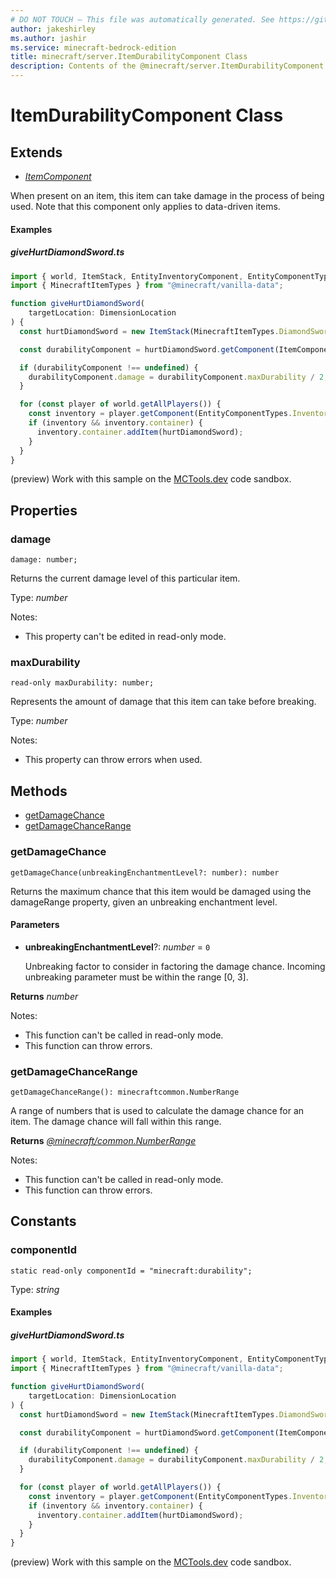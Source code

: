 ```yaml
---
# DO NOT TOUCH — This file was automatically generated. See https://github.com/mojang/minecraftapidocsgenerator to modify descriptions, examples, etc.
author: jakeshirley
ms.author: jashir
ms.service: minecraft-bedrock-edition
title: minecraft/server.ItemDurabilityComponent Class
description: Contents of the @minecraft/server.ItemDurabilityComponent class.
---
```

# ItemDurabilityComponent Class

## Extends
- [*ItemComponent*](ItemComponent.md)

When present on an item, this item can take damage in the process of being used. Note that this component only applies to data-driven items.

#### Examples

##### ***giveHurtDiamondSword.ts***

```typescript
import { world, ItemStack, EntityInventoryComponent, EntityComponentTypes, ItemComponentTypes, ItemDurabilityComponent, DimensionLocation } from "@minecraft/server";
import { MinecraftItemTypes } from "@minecraft/vanilla-data";

function giveHurtDiamondSword(
    targetLocation: DimensionLocation
) {
  const hurtDiamondSword = new ItemStack(MinecraftItemTypes.DiamondSword);

  const durabilityComponent = hurtDiamondSword.getComponent(ItemComponentTypes.Durability) as ItemDurabilityComponent;

  if (durabilityComponent !== undefined) {
    durabilityComponent.damage = durabilityComponent.maxDurability / 2;
  }

  for (const player of world.getAllPlayers()) {
    const inventory = player.getComponent(EntityComponentTypes.Inventory) as EntityInventoryComponent;
    if (inventory && inventory.container) {
      inventory.container.addItem(hurtDiamondSword);
    }
  }
}
```

(preview) Work with this sample on the [MCTools.dev](https://mctools.dev/?open=gp/giveHurtDiamondSword.ts) code sandbox.

## Properties

### **damage**
`damage: number;`

Returns the current damage level of this particular item.

Type: *number*

Notes:
  - This property can't be edited in read-only mode.

### **maxDurability**
`read-only maxDurability: number;`

Represents the amount of damage that this item can take before breaking.

Type: *number*

Notes:
  - This property can throw errors when used.

## Methods
- [getDamageChance](#getdamagechance)
- [getDamageChanceRange](#getdamagechancerange)

### **getDamageChance**
`
getDamageChance(unbreakingEnchantmentLevel?: number): number
`

Returns the maximum chance that this item would be damaged using the damageRange property, given an unbreaking enchantment level.

#### **Parameters**
- **unbreakingEnchantmentLevel**?: *number* = `0`
  
  Unbreaking factor to consider in factoring the damage chance. Incoming unbreaking parameter must be within the range [0, 3].

**Returns** *number*
  
Notes:
- This function can't be called in read-only mode.
- This function can throw errors.

### **getDamageChanceRange**
`
getDamageChanceRange(): minecraftcommon.NumberRange
`

A range of numbers that is used to calculate the damage chance for an item. The damage chance will fall within this range.

**Returns** [*@minecraft/common.NumberRange*](../../minecraft/common/NumberRange.md)
  
Notes:
- This function can't be called in read-only mode.
- This function can throw errors.

## Constants

### **componentId**
`static read-only componentId = "minecraft:durability";`

Type: *string*

#### Examples

##### ***giveHurtDiamondSword.ts***

```typescript
import { world, ItemStack, EntityInventoryComponent, EntityComponentTypes, ItemComponentTypes, ItemDurabilityComponent, DimensionLocation } from "@minecraft/server";
import { MinecraftItemTypes } from "@minecraft/vanilla-data";

function giveHurtDiamondSword(
    targetLocation: DimensionLocation
) {
  const hurtDiamondSword = new ItemStack(MinecraftItemTypes.DiamondSword);

  const durabilityComponent = hurtDiamondSword.getComponent(ItemComponentTypes.Durability) as ItemDurabilityComponent;

  if (durabilityComponent !== undefined) {
    durabilityComponent.damage = durabilityComponent.maxDurability / 2;
  }

  for (const player of world.getAllPlayers()) {
    const inventory = player.getComponent(EntityComponentTypes.Inventory) as EntityInventoryComponent;
    if (inventory && inventory.container) {
      inventory.container.addItem(hurtDiamondSword);
    }
  }
}
```

(preview) Work with this sample on the [MCTools.dev](https://mctools.dev/?open=gp/giveHurtDiamondSword.ts) code sandbox.
